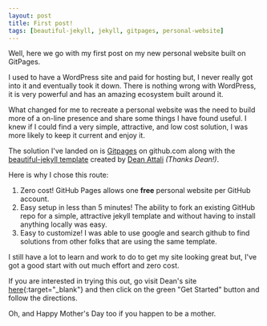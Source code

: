 ```yaml
---
layout: post
title: First post!
tags: [beautiful-jekyll, jekyll, gitpages, personal-website]
---
```


Well, here we go with my first post on my new personal website built on GitPages.

I used to have a WordPress site and paid for hosting but, I never really got into it and eventually took it down.  There is nothing wrong with WordPress, it is very powerful and has an amazing ecosystem built around it.

What changed for me to recreate a personal website was the need to build more of a on-line presence and share some things I have found useful.  I knew if I could find a very simple, attractive, and low cost solution, I was more likely to keep it current and enjoy it.

The solution I've landed on is [Gitpages](https://pages.github.com/) on github.com along with the [beautiful-jekyll template](https://github.com/daattali/beautiful-jekyll) created by [Dean Attali](http://deanattali.com/) _(Thanks Dean!)_.

Here is why I chose this route:
1. Zero cost! GitHub Pages allows one **free** personal website per GitHub account.
2. Easy setup in less than 5 minutes! The ability to fork an existing GitHub repo for a simple, attractive jekyll template and without having to install anything locally was easy.
3. Easy to customize! I was able to use google and search github to find solutions from other folks that are using the same template.

I still have a lot to learn and work to do to get my site looking great but, I've got a good start with out much effort and zero cost.

If you are interested in trying this out, go visit Dean's site [here](http://deanattali.com/beautiful-jekyll/){:target="_blank"} and then click on the green "Get Started" button and follow the directions. 

Oh, and Happy Mother's Day too if you happen to be a mother.
